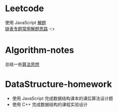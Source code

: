 # Leetcode
使用 JavaScript [解题](https://leetcode-cn.com/problemset/all/)   
[链表专题常用解题思路](http://blog.dangosky.com/2019/05/10/Leetcode%EF%BC%9A%E5%88%B7%E5%AE%8C31%E9%81%93%E9%93%BE%E8%A1%A8%E9%A2%98%E7%9A%84%E4%B8%80%E7%82%B9%E6%80%BB%E7%BB%93/) 👈

# Algorithm-notes
总结一些[算法思想](https://github.com/DangoSky/algorithm/tree/master/Algorithm-notes#%E7%AE%97%E6%B3%95%E6%80%9D%E6%83%B3)

# DataStructure-homework
+ 使用 JavaScript 完成数据结构课本的课后算法设计题
+ 使用 C++ 完成数据结构的课程实验设计
